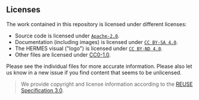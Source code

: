 <!--
SPDX-FileCopyrightText: 2022 German Aerospace Center (DLR)

SPDX-License-Identifier: CC0-1.0
-->

<!--
SPDX-FileContributor: Stephan Druskat
-->

## Licenses

The work contained in this repository is licensed under different licenses:
- Source code is licensed under [`Apache-2.0`](LICENSES/Apache-2.0.txt).
- Documentation (including images) is licensed under [`CC BY-SA 4.0`](LICENSES/CC-BY-SA-4.0.txt).
- The HERMES visual ("logo") is licensed under [`CC BY-ND 4.0`](LICENSES/CC-BY-ND-4.0.txt).
- Other files are licensed under [CC0-1.0](LICENSES/CC0-1.0.txt).
 
Please see the individual files for more accurate information.
Please also let us know in a new issue if you find content that seems to be unlicensed.

> We provide copyright and license information according to the [REUSE Specification 3.0](https://reuse.software/spec/).
